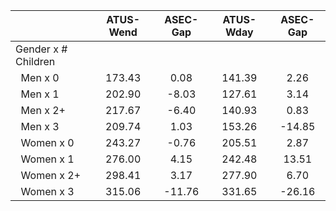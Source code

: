 
|                      |    ATUS-Wend |     ASEC-Gap |    ATUS-Wday |     ASEC-Gap |
| -------------------- | :----------: | :----------: | :----------: | :----------: |
| Gender x # Children  |              |              |              |              |
| &nbsp;&nbsp;Men x 0  |       173.43 |         0.08 |       141.39 |         2.26 |
| &nbsp;&nbsp;Men x 1  |       202.90 |        -8.03 |       127.61 |         3.14 |
| &nbsp;&nbsp;Men x 2+ |       217.67 |        -6.40 |       140.93 |         0.83 |
| &nbsp;&nbsp;Men x 3  |       209.74 |         1.03 |       153.26 |       -14.85 |
| &nbsp;&nbsp;Women x 0 |       243.27 |        -0.76 |       205.51 |         2.87 |
| &nbsp;&nbsp;Women x 1 |       276.00 |         4.15 |       242.48 |        13.51 |
| &nbsp;&nbsp;Women x 2+ |       298.41 |         3.17 |       277.90 |         6.70 |
| &nbsp;&nbsp;Women x 3 |       315.06 |       -11.76 |       331.65 |       -26.16 |

